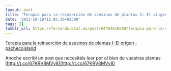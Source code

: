 ```yaml
---
layout: post
title: 'Terapia para la reinserción de asesinos de plantas I: El origen - pachecoisland'
date: '2013-10-19T11:05:36+02:00'
tags: []
tumblr_url: https://fernando.blat.es/post/64464618600/terapia-para-la-reinserci%C3%B3n-de-asesinos-de-plantas
---
```

[Terapia para la reinserción de asesinos de plantas I: El origen - pachecoisland](http://pachecoisland.com/post/64313425754/terapia-para-la-reinsercion-de-asesinos-de-plantas-i)  

Anoche escribí un post que necesitáis leer por el bien de vuestras plantas [http://t.co/67KRV8MVv8](http://t.co/67KRV8MVv8)
